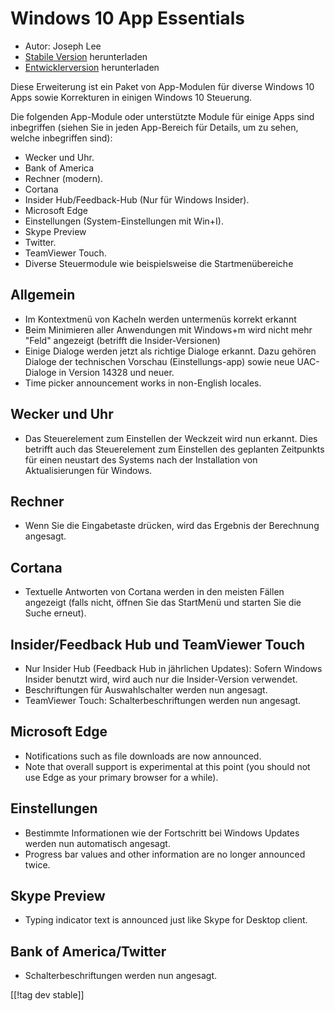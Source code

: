 # Windows 10 App Essentials #

* Autor: Joseph Lee
* [Stabile Version][1] herunterladen
* [Entwicklerversion][2] herunterladen

Diese Erweiterung ist ein Paket von App-Modulen für diverse Windows 10 Apps
sowie Korrekturen in einigen Windows 10 Steuerung.

Die folgenden App-Module oder unterstützte Module für einige Apps sind
inbegriffen (siehen Sie in jeden App-Bereich für Details, um zu sehen,
welche inbegriffen sind):

* Wecker und Uhr.
* Bank of America
* Rechner (modern).
* Cortana
* Insider Hub/Feedback-Hub (Nur für Windows Insider).
* Microsoft Edge
* Einstellungen (System-Einstellungen mit Win+I).
* Skype Preview
* Twitter.
* TeamViewer Touch.
* Diverse Steuermodule wie beispielsweise die Startmenübereiche

## Allgemein

* Im Kontextmenü von Kacheln werden untermenüs korrekt erkannt
* Beim Minimieren aller Anwendungen mit Windows+m wird nicht mehr "Feld"
  angezeigt (betrifft die Insider-Versionen)
* Einige Dialoge werden jetzt als richtige Dialoge erkannt. Dazu gehören
  Dialoge der technischen Vorschau (Einstellungs-app) sowie neue UAC-Dialoge
  in Version 14328 und neuer.
* Time picker announcement works in non-English locales.

## Wecker und Uhr

* Das Steuerelement zum Einstellen der Weckzeit wird nun erkannt. Dies
  betrifft auch das Steuerelement zum Einstellen des geplanten Zeitpunkts
  für einen neustart des Systems nach der Installation von Aktualisierungen
  für Windows.

## Rechner

* Wenn Sie die Eingabetaste drücken, wird das Ergebnis der Berechnung
  angesagt.

## Cortana

* Textuelle Antworten von Cortana werden in den meisten Fällen angezeigt
  (falls nicht, öffnen Sie das StartMenü und starten Sie die Suche erneut).

## Insider/Feedback Hub und TeamViewer Touch

* Nur Insider Hub (Feedback Hub in jährlichen Updates): Sofern Windows
  Insider benutzt wird, wird auch nur die Insider-Version verwendet.
* Beschriftungen für Auswahlschalter werden nun angesagt.
* TeamViewer Touch: Schalterbeschriftungen werden nun angesagt.

## Microsoft Edge

* Notifications such as file downloads are now announced.
* Note that overall support is experimental at this point (you should not
  use Edge as your primary browser for a while).

## Einstellungen

* Bestimmte Informationen wie der Fortschritt bei Windows Updates werden nun
  automatisch angesagt.
* Progress bar values and other information are no longer announced twice.

## Skype Preview
* Typing indicator text is announced just like Skype for Desktop client.

## Bank of America/Twitter

* Schalterbeschriftungen werden nun angesagt.

[[!tag dev stable]]

[1]: http://addons.nvda-project.org/files/get.php?file=w10

[2]: http://addons.nvda-project.org/files/get.php?file=w10-dev
